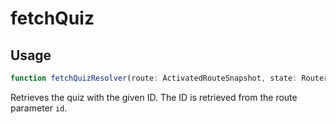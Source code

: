 # fetchQuiz

## Usage
```typescript
function fetchQuizResolver(route: ActivatedRouteSnapshot, state: RouterStateSnapshot): ResolveFn<IQuizDetails>
```
Retrieves the quiz with the given ID. The ID is retrieved from the route parameter ``id``.